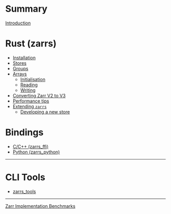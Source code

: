 # Summary

[Introduction](introduction.md)

# Rust (zarrs)
- [Installation](installation.md)
- [Stores](./stores.md)
- [Groups](./groups.md)
- [Arrays](./arrays.md)
  - [Initialisation](./arrays/array_init.md)
  - [Reading](./arrays/array_read.md)
  - [Writing]()
- [Converting Zarr V2 to V3](v2_to_v3.md)
- [Performance tips]()
- [Extending `zarrs`]()
  - [Developing a new store]()

# Bindings

- [C/C++ (zarrs_ffi)](zarrs_ffi.md)
- [Python (zarrs_python)](zarrs_python.md)

---

# CLI Tools

- [zarrs_tools](zarrs_tools.md)

---

[Zarr Implementation Benchmarks](./zarr_benchmarks/README.md)
